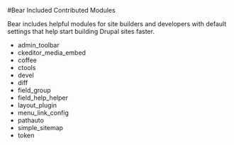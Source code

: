 #Bear Included Contributed Modules

Bear includes helpful modules for site builders and developers with default settings that help start building Drupal sites faster.

- admin_toolbar
- ckeditor_media_embed
- coffee
- ctools
- devel
- diff
- field_group
- field_help_helper
- layout_plugin
- menu_link_config
- pathauto
- simple_sitemap
- token
